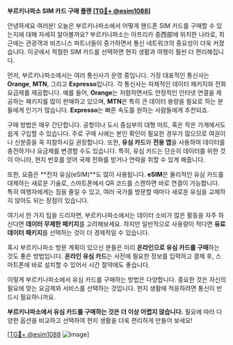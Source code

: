 **부르키나파소 SIM 카드 구매 플랜 [[TG💪+ @esim1088](https://t.me/s/esim1088)]**

안녕하세요 여러분! 오늘은 부르키나파소에서 어떻게 핸드폰 SIM 카드를 구매할 수 있는지에 대해 자세히 알아볼까요? 부르키나파소는 아프리카 중西部에 위치한 나라로, 최근에는 관광객과 비즈니스 파트너들이 증가하면서 통신 네트워크의 중요성이 더욱 커졌습니다. 이곳에서 적절한 SIM 카드를 선택하면 현지 생활과 여행이 훨씬 더 편리해집니다.

먼저, 부르키나파소에서는 여러 통신사가 운영 중입니다. 가장 대표적인 통신사는 **Orange**, **MTN**, 그리고 **Expresso**입니다. 각 통신사는 자체적인 데이터 패키지와 전화 요금제를 제공합니다. 예를 들어, **Orange**는 저렴하면서도 안정적인 인터넷 연결을 제공하는 패키지를 많이 판매하고 있으며, **MTN**은 특히 큰 데이터 용량을 필요로 하는 분들에게 인기가 많습니다. **Expresso**는 빠른 속도를 원하는 사람들에게 추천되죠.

구매 방법은 매우 간단합니다. 공항이나 도시 중심부의 대형 마트, 혹은 작은 가게에서도 쉽게 구입할 수 있습니다. 주로 구매 시에는 본인 확인이 필요한 경우가 많으므로 여권이나 신분증을 꼭 지참하시길 권장합니다. 또한, **유심 카드**와 **전용 앱**을 사용하여 데이터를 충전하거나 요금제를 변경할 수도 있습니다. 특히, 유심 카드는 단순히 데이터를 위한 것이 아니라, 현지 번호를 얻어 국제 전화를 받거나 연락을 취할 수 있게 해줍니다.

또한, 요즘은 **전자 유심(eSIM)**도 많이 사용됩니다. **eSIM**은 물리적인 유심 카드를 대체하는 새로운 기술로, 스마트폰에서 QR 코드를 스캔하면 바로 연결이 가능합니다. 특히 여행자에게는 짐을 줄일 수 있고, 여러 국가를 방문할 때마다 새로운 유심을 교체하지 않아도 되는 장점이 있습니다.

여기서 한 가지 팁을 드리자면, 부르키나파소에서는 데이터 소비가 많은 활동을 자주 하신다면 **데이터 무제한 패키지**를 고려해보세요. 하지만 일반적으로 사용량이 적다면 **유료 데이터 패키지**를 선택하는 것이 더 경제적일 수 있습니다.

혹시 부르키나파소 방문 계획이 있으신 분들은 미리 **온라인으로 유심 카드를 구매**하는 것도 좋은 방법입니다. **온라인 유심 카드**는 사전에 필요한 정보를 입력하고 결제 후, 스마트폰에 바로 설치할 수 있어서 시간 절약에도 좋습니다.

이렇게 부르키나파소에서 유심 카드를 구매하는 방법은 다양합니다. 중요한 것은 자신의 필요에 맞는 요금제와 서비스를 선택하는 것입니다. 현지 생활에 적응하려면 통신이 반드시 필요하니까요.

**부르키나파소에서 유심 카드를 구매하는 것은 더 이상 어렵지 않습니다.** 필요에 따라 다양한 옵션을 비교하고 선택하여 현지 생활을 더욱 편리하게 만들어 보세요! 

[[TG💪+ @esim1088](https://t.me/s/esim1088) ![Image](https://i.postimg.cc/Y0z9fWf4/image.png)]